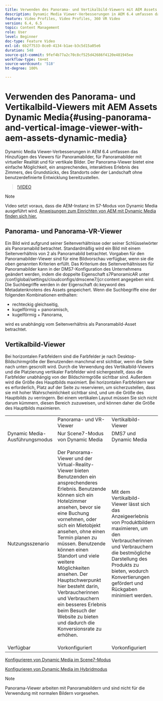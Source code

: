 ```yaml
---
title: Verwenden des Panorama- und Vertikalbild-Viewers mit AEM Assets Dynamic Media
description: Dynamic Media Viewer-Verbesserungen in AEM 6.4 umfassen das Hinzufügen des Viewers für Panoramabilder, für Panoramabilder mit virtueller Realität und für vertikale Bilder. Der Panorama-Viewer bietet eine einfache Möglichkeit, ein ansprechendes, interaktives Erlebnis des Zimmers, des Grundstücks, des Standorts oder der Landschaft ohne benutzerdefinierte Entwicklung bereitzustellen.
feature: Video Profiles, Video Profiles, 360 VR Video
version: 6.4, 6.5
topic: Content Management
role: User
level: Beginner
doc-type: Feature Video
exl-id: 6b2f7533-8ce0-4134-b1ae-b3c5d15a05e6
duration: 548
source-git-commit: 9fef4b77a2c70c8cf525d42686f4120e481945ee
workflow-type: tm+mt
source-wordcount: '518'
ht-degree: 100%

---
```


# Verwenden des Panorama- und Vertikalbild-Viewers mit AEM Assets Dynamic Media{#using-panorama-and-vertical-image-viewer-with-aem-assets-dynamic-media}

Dynamic Media Viewer-Verbesserungen in AEM 6.4 umfassen das Hinzufügen des Viewers für Panoramabilder, für Panoramabilder mit virtueller Realität und für vertikale Bilder. Der Panorama-Viewer bietet eine einfache Möglichkeit, ein ansprechendes, interaktives Erlebnis des Zimmers, des Grundstücks, des Standorts oder der Landschaft ohne benutzerdefinierte Entwicklung bereitzustellen.

>[!VIDEO](https://video.tv.adobe.com/v/24156?quality=12&learn=on)

>[!NOTE]
>
>Video setzt voraus, dass die AEM-Instanz im S7-Modus von Dynamic Media ausgeführt wird. [Anweisungen zum Einrichten von AEM mit Dynamic Media finden sich hier.](https://helpx.adobe.com/de/experience-manager/6-3/assets/using/config-dynamic-fp-14410.html)

## Panorama- und Panorama-VR-Viewer

Ein Bild wird aufgrund seiner Seitenverhältnisse oder seiner Schlüsselwörter als Panoramabild betrachtet. Standardmäßig wird ein Bild mit einem Seitenverhältnis von 2 als Panoramabild betrachtet. Vorgaben für den Panoramabilder-Viewer sind für eine Bildvorschau verfügbar, wenn sie die oben genannten Kriterien erfüllt. Das Kriterium des Seitenverhältnisses für Panoramabilder kann in der DMS7-Konfiguration des Unternehmens geändert werden, indem die doppelte Eigenschaft s7PanoramicAR unter /conf/global/settings/cloudconfigs/dmscene7/jcr:content angegeben wird. Die Suchbegriffe werden in der Eigenschaft dc:keyword des Metadatenknotens des Assets gespeichert. Wenn die Suchbegriffe eine der folgenden Kombinationen enthalten:

* rechteckig gleichseitig,
* kugelförmig + panoramisch,
* kugelförmig + Panorama,

wird es unabhängig vom Seitenverhältnis als Panoramabild-Asset betrachtet.

## Vertikalbild-Viewer

Bei horizontalen Farbfeldern sind die Farbfelder je nach Desktop-Bildschirmgröße der Benutzenden manchmal erst sichtbar, wenn die Seite nach unten gescrollt wird. Durch die Verwendung des Vertikalbild-Viewers und die Platzierung vertikaler Farbfelder wird sichergestellt, dass die Farbfelder unabhängig von der Bildschirmgröße sichtbar sind. Außerdem wird die Größe des Hauptbilds maximiert. Bei horizontalen Farbfeldern war es erforderlich, Platz auf der Seite zu reservieren, um sicherzustellen, dass sie mit hoher Wahrscheinlichkeit sichtbar sind, und um die Größe des Hauptbilds zu verringern. Bei einem vertikalen Layout müssen Sie sich nicht darum kümmern, diesen Bereich zuzuweisen, und können daher die Größe des Hauptbilds maximieren.

<table> 
 <tbody>
  <tr>
   <td> </td>
   <td>Panorama- und VR-Viewer</td>
   <td>Vertikalbild-Viewer</td>
  </tr>
  <tr>
   <td>Dynamic Media-Ausführungsmodus</td>
   <td>Nur Scene7-Modus von Dynamic Media</td>
   <td>DMS7 und Dynamic Media</td>
  </tr>
  <tr>
   <td>Nutzungsszenario</td>
   <td><p>Der Panorama-Viewer und der Virtual-Reality-Viewer bieten Benutzenden ein ansprechenderes Erlebnis. Benutzende können sich ein Hotelzimmer ansehen, bevor sie eine Buchung vornehmen, oder sich ein Mietobjekt ansehen, ohne einen Termin planen zu müssen. Benutzende können einen Standort und viele weitere Möglichkeiten ansehen. Der Hauptschwerpunkt hier besteht darin, Verbraucherinnen und Verbrauchern ein besseres Erlebnis beim Besuch der Website zu bieten und dadurch die Konversionsrate zu erhöhen.</p> <p> </p> </td> 
   <td><p>Mit dem Vertikalbild-Viewer lässt sich das Anzeigeerlebnis von Produktbildern maximieren, um den Verbraucherinnen und Verbrauchern die bestmögliche Darstellung des Produkts zu bieten, wodurch Konvertierungen gefördert und Rückgaben minimiert werden.</p> <p> </p> </td>
  </tr>
  <tr>
   <td>Verfügbar </td>
   <td>Vorkonfiguriert</td>
   <td>Vorkonfiguriert</td>
  </tr>
 </tbody>
</table>

[Konfigurieren von Dynamic Media im Scene7-Modus](https://helpx.adobe.com/experience-manager/6-5/assets/using/config-dms7.html)

[Konfigurieren von Dynamic Media im Hybridmodus](https://helpx.adobe.com/de/experience-manager/6-5/assets/using/config-dynamic.html)

>[!NOTE]
>
>Panorama-Viewer arbeiten mit Panoramabildern und sind nicht für die Verwendung mit normalen Bildern vorgesehen.
